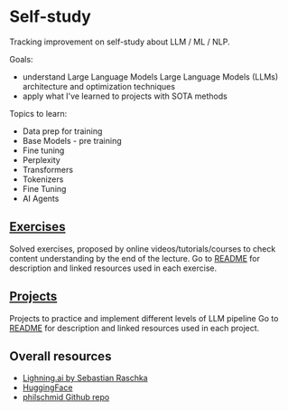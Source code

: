 # Self-study
Tracking improvement on self-study about LLM / ML / NLP.

Goals: 
- understand Large Language Models Large Language Models (LLMs) architecture and optimization techniques
- apply what I've learned to projects with SOTA methods

Topics to learn:
- Data prep for training
- Base Models - pre training
- Fine tuning
- Perplexity
- Transformers
- Tokenizers
- Fine Tuning
- AI Agents

## [Exercises](https://github.com/juliagontijo/self_study/Exercises)
Solved exercises, proposed by online videos/tutorials/courses to check content understanding by the end of the lecture.
Go to [README](https://github.com/juliagontijo/self_study/Exercises/README.md) for description and linked resources used in each exercise.

## [Projects](https://github.com/juliagontijo/self_study/tree/main/Projects)
Projects to practice and implement different levels of LLM pipeline
Go to [README](https://github.com/juliagontijo/self_study/blob/main/Projects/README.md) for description and linked resources used in each project.

## Overall resources
- [Lighning.ai by Sebastian Raschka](https://lightning.ai/sebastian)
- [HuggingFace](https://huggingface.co/)
- [philschmid Github repo](https://github.com/philschmid/deep-learning-pytorch-huggingface/blob/main/training/instruction-tune-llama-2-int4.ipynb)
